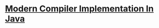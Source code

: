 # [Modern Compiler Implementation In Java](https://github.com/ZigaSajovic/Readings/tree/master/Compilers/Modern_Compiler_Implementation_In_Java)
